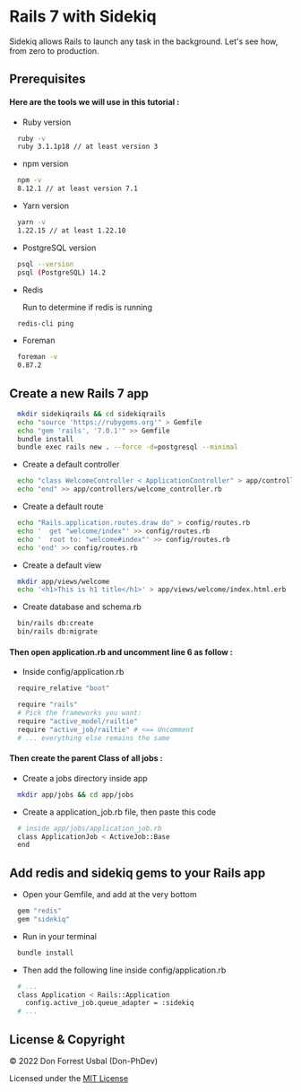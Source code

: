 # Rails 7 with Sidekiq

Sidekiq allows Rails to launch any task in the background.
Let's see how, from zero to production.

## Prerequisites

#### Here are the tools we will use in this tutorial :

* Ruby version

```bash
  ruby -v
  ruby 3.1.1p18 // at least version 3
```
* npm version

```bash
  npm -v
  8.12.1 // at least version 7.1
```

* Yarn version

```bash
  yarn -v
  1.22.15 // at least 1.22.10
```

* PostgreSQL version

```bash
  psql --version
  psql (PostgreSQL) 14.2
```

* Redis

  Run to determine if redis is running

```bash
  redis-cli ping
```

* Foreman

```bash
  foreman -v
  0.87.2
```

## Create a new Rails 7 app

```bash
  mkdir sidekiqrails && cd sidekiqrails  
  echo "source 'https://rubygems.org'" > Gemfile  
  echo "gem 'rails', '7.0.1'" >> Gemfile  
  bundle install  
  bundle exec rails new . --force -d=postgresql --minimal
```

* Create a default controller
```bash
  echo "class WelcomeController < ApplicationController" > app/controllers/welcome_controller.rb
  echo "end" >> app/controllers/welcome_controller.rb
```

* Create a default route
```bash
  echo "Rails.application.routes.draw do" > config/routes.rb
  echo '  get "welcome/index"' >> config/routes.rb
  echo '  root to: "welcome#index"' >> config/routes.rb
  echo 'end' >> config/routes.rb
```

* Create a default view
```bash
  mkdir app/views/welcome
  echo '<h1>This is h1 title</h1>' > app/views/welcome/index.html.erb
```

* Create database and schema.rb
```bash
  bin/rails db:create
  bin/rails db:migrate
```

#### Then open application.rb and uncomment line 6 as follow :
* Inside config/application.rb
```bash
  require_relative "boot"

  require "rails"
  # Pick the frameworks you want:
  require "active_model/railtie"
  require "active_job/railtie" # <== Uncomment
  # ... everything else remains the same
```

#### Then create the parent Class of all jobs :
* Create a jobs directory inside app
```bash
  mkdir app/jobs && cd app/jobs
```

* Create a application_job.rb file, then paste this code
```bash
  # inside app/jobs/application_job.rb
  class ApplicationJob < ActiveJob::Base
  end
```

## Add redis and sidekiq gems to your Rails app
* Open your Gemfile, and add at the very bottom
```bash
  gem "redis"
  gem "sidekiq"
```

* Run in your terminal
```bash
  bundle install
```

* Then add the following line inside config/application.rb
```bash
  # ...
  class Application < Rails::Application
    config.active_job.queue_adapter = :sidekiq
  # ...
```

## License & Copyright
© 2022 Don Forrest Usbal (Don-PhDev)

Licensed under the [MIT License](LICENSE)
